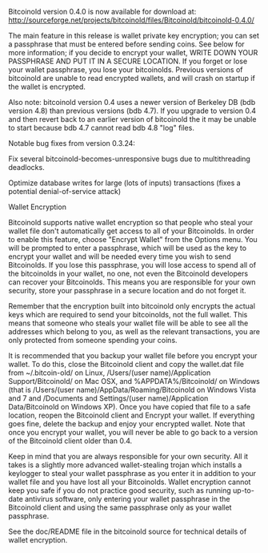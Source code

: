 Bitcoinold version 0.4.0 is now available for download at:
http://sourceforge.net/projects/bitcoinold/files/Bitcoinold/bitcoinold-0.4.0/

The main feature in this release is wallet private key encryption;
you can set a passphrase that must be entered before sending coins.
See below for more information; if you decide to encrypt your wallet,
WRITE DOWN YOUR PASSPHRASE AND PUT IT IN A SECURE LOCATION. If you
forget or lose your wallet passphrase, you lose your bitcoinolds.
Previous versions of bitcoinold are unable to read encrypted wallets,
and will crash on startup if the wallet is encrypted.

Also note: bitcoinold version 0.4 uses a newer version of Berkeley DB
(bdb version 4.8) than previous versions (bdb 4.7). If you upgrade
to version 0.4 and then revert back to an earlier version of bitcoinold
the it may be unable to start because bdb 4.7 cannot read bdb 4.8
"log" files.


Notable bug fixes from version 0.3.24:

Fix several bitcoinold-becomes-unresponsive bugs due to multithreading
deadlocks.

Optimize database writes for large (lots of inputs) transactions
(fixes a potential denial-of-service attack)


Wallet Encryption

Bitcoinold supports native wallet encryption so that people who steal your
wallet file don't automatically get access to all of your Bitcoinolds.
In order to enable this feature, choose "Encrypt Wallet" from the
Options menu.  You will be prompted to enter a passphrase, which
will be used as the key to encrypt your wallet and will be needed
every time you wish to send Bitcoinolds.  If you lose this passphrase,
you will lose access to spend all of the bitcoinolds in your wallet,
no one, not even the Bitcoinold developers can recover your Bitcoinolds.
This means you are responsible for your own security, store your
passphrase in a secure location and do not forget it.

Remember that the encryption built into bitcoinold only encrypts the
actual keys which are required to send your bitcoinolds, not the full
wallet.  This means that someone who steals your wallet file will
be able to see all the addresses which belong to you, as well as the
relevant transactions, you are only protected from someone spending
your coins.

It is recommended that you backup your wallet file before you
encrypt your wallet.  To do this, close the Bitcoinold client and
copy the wallet.dat file from ~/.bitcoin-old/ on Linux, /Users/(user
name)/Application Support/Bitcoinold/ on Mac OSX, and %APPDATA%/Bitcoinold/
on Windows (that is /Users/(user name)/AppData/Roaming/Bitcoinold on
Windows Vista and 7 and /Documents and Settings/(user name)/Application
Data/Bitcoinold on Windows XP).  Once you have copied that file to a
safe location, reopen the Bitcoinold client and Encrypt your wallet.
If everything goes fine, delete the backup and enjoy your encrypted
wallet.  Note that once you encrypt your wallet, you will never be
able to go back to a version of the Bitcoinold client older than 0.4.

Keep in mind that you are always responsible for your own security.
All it takes is a slightly more advanced wallet-stealing trojan which
installs a keylogger to steal your wallet passphrase as you enter it
in addition to your wallet file and you have lost all your Bitcoinolds.
Wallet encryption cannot keep you safe if you do not practice
good security, such as running up-to-date antivirus software, only
entering your wallet passphrase in the Bitcoinold client and using the
same passphrase only as your wallet passphrase.

See the doc/README file in the bitcoinold source for technical details
of wallet encryption.
